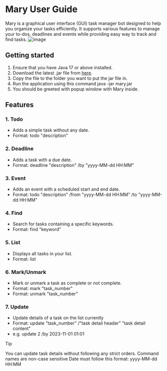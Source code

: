 # Mary User Guide

Mary is a graphical user interface (GUI) task manager bot designed to help you organize your tasks efficiently. It supports various features to manage your to-dos, deadlines and events while providing easy way to track and find tasks.
![image](https://github.com/user-attachments/assets/173f89fc-e65e-490c-9c4a-5cf3c82f3dab)


## Getting started

1. Ensure that you have Java 17 or above installed.
2. Download the latest .jar file from [here](https://github.com/chenxu20/ip/releases/tag/Level-10).
3. Copy the file to the folder you want to put the jar file in.
4. Run the application using this command java -jar mary.jar
5. You should be greeted with popup window with Mary inside.

## Features
### 1. Todo
- Adds a simple task without any date.
- Format: todo "description"

### 2. Deadline
- Adds a task with a due date.
- Format: deadline "description" /by "yyyy-MM-dd HH:MM"
### 3. Event
- Adds an event with a scheduled start and end date.
- Format: todo "description" /from "yyyy-MM-dd HH:MM" /to "yyyy-MM-dd HH:MM"

### 4. Find
- Search for tasks containing a specific keywords.
- Format: find "keyword"

### 5. List
- Displays all tasks in your list.
- Format: list

### 6. Mark/Unmark
- Mark or unmark a task as complete or not complete.
- Format: mark "task_number"
- Format: unmark "task_number"

### 7. Update
- Update details of a task on the list currently
- Format: update "task_number" /"task detail header" "task detail content"
- e.g. update 2 /by 2023-11-01 01:01

> [!TIP]
> You can update task details without following any strict orders.
> Command names are non-case sensitive
> Date must follow this format: yyyy-MM-dd HH:MM
